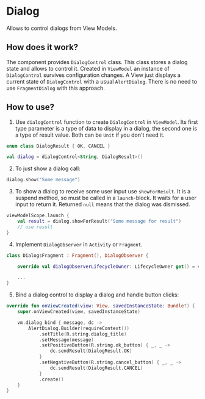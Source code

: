 # Dialog

Allows to control dialogs from View Models.

## How does it work?
The component provides `DialogControl` class. This class stores a dialog state and allows to control it. Created in `ViewModel` an instance of `DialogControl` survives configuration changes. A View just displays a current state of `DialogControl` with a usual `AlertDialog`. There is no need to use `FragmentDialog` with this approach.


## How to use?

1. Use `dialogControl` function to create `DialogControl` in `ViewModel`. Its first type parameter is a type of data to display in a dialog, the second one is a type of result value. Both can be `Unit` if you don't need it.

```kotlin
enum class DialogResult { OK, CANCEL }

val dialog = dialogControl<String, DialogResult>()
```

2. To just show a dialog call:
```kotlin
dialog.show("Some message")
```

3. To show a dialog to receive some user input use `showForResult`. It is a suspend method, so must be called in a `launch`-block. It waits for a user input to return it. Returned `null` means that the dialog was dismissed.
```kotlin
viewModelScope.launch {
    val result = dialog.showForResult("Some message for result")
    // use result
}
```

4. Implement `DialogObserver` in `Activity` or `Fragment`.
```kotlin
class DialogsFragment : Fragment(), DialogObserver {

    override val dialogObserverLifecycleOwner: LifecycleOwner get() = viewLifecycleOwner

    ...
}
```

5. Bind a dialog control to display a dialog and handle button clicks:
```kotlin
override fun onViewCreated(view: View, savedInstanceState: Bundle?) {
    super.onViewCreated(view, savedInstanceState)

    vm.dialog bind { message, dc ->
        AlertDialog.Builder(requireContext())
            .setTitle(R.string.dialog_title)
            .setMessage(message)
            .setPositiveButton(R.string.ok_button) { _, _ ->
                dc.sendResult(DialogResult.OK)
            }
            .setNegativeButton(R.string.cancel_button) { _, _ ->
                dc.sendResult(DialogResult.CANCEL)
            }
            .create()
    }
}
```
